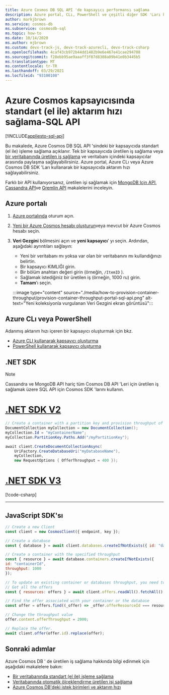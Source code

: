 ```yaml
---
title: Azure Cosmos DB SQL API 'de kapsayıcı performansı sağlama
description: Azure portal, CLı, PowerShell ve çeşitli diğer SDK 'Ları kullanarak Azure Cosmos DB SQL API 'sindeki kapsayıcı düzeyinde aktarım hızı sağlamayı öğrenin.
author: markjbrown
ms.service: cosmos-db
ms.subservice: cosmosdb-sql
ms.topic: how-to
ms.date: 10/14/2020
ms.author: mjbrown
ms.custom: devx-track-js, devx-track-azurecli, devx-track-csharp
ms.openlocfilehash: 4caf43cb972b44dd1482b9e6e467e41cae294708
ms.sourcegitcommit: f28ebb95ae9aaaff3f87d8388a09b41e0b3445b5
ms.translationtype: MT
ms.contentlocale: tr-TR
ms.lasthandoff: 03/29/2021
ms.locfileid: "93100108"
---
```

# <a name="provision-standard-manual-throughput-on-an-azure-cosmos-container---sql-api"></a>Azure Cosmos kapsayıcısında standart (el ile) aktarım hızı sağlama-SQL API
[!INCLUDE[appliesto-sql-api](includes/appliesto-sql-api.md)]

Bu makalede, Azure Cosmos DB SQL API 'sindeki bir kapsayıcıda standart (el ile) işleme sağlama açıklanır. Tek bir kapsayıcıda üretilen iş sağlama veya [bir veritabanında üretilen iş sağlama](how-to-provision-database-throughput.md) ve veritabanı içindeki kapsayıcılar arasında paylaşma sağlayabilirsiniz. Azure portal, Azure CLı veya Azure Cosmos DB SDK 'Ları kullanarak bir kapsayıcıda aktarım hızı sağlayabilirsiniz.

Farklı bir API kullanıyorsanız, üretilen işi sağlamak için [MongoDB Için API](how-to-provision-throughput-mongodb.md), [Cassandra API](how-to-provision-throughput-cassandra.md)ve [Gremlin API](how-to-provision-throughput-gremlin.md) makalelerini inceleyin.

## <a name="azure-portal"></a>Azure portalı

1. [Azure portalında](https://portal.azure.com/) oturum açın.

1. [Yeni bir Azure Cosmos hesabı oluşturun](create-sql-api-dotnet.md#create-account)veya mevcut bir Azure Cosmos hesabı seçin.

1. **Veri Gezgini** bölmesini açın ve **yeni kapsayıcı**' yı seçin. Ardından, aşağıdaki ayrıntıları sağlayın:

   * Yeni bir veritabanı mı yoksa var olan bir veritabanını mı kullandığınızı belirtin.
   * Bir kapsayıcı KIMLIĞI girin.
   * Bir bölüm anahtarı değeri girin (örneğin, `/ItemID` ).
   * Sağlamak istediğiniz bir üretilen iş (örneğin, 1000 ru) girin.
   * **Tamam**’ı seçin.

    :::image type="content" source="./media/how-to-provision-container-throughput/provision-container-throughput-portal-sql-api.png" alt-text="Yeni koleksiyonla vurgulanan Veri Gezgini ekran görüntüsü":::

## <a name="azure-cli-or-powershell"></a>Azure CLı veya PowerShell

Adanmış aktarım hızı içeren bir kapsayıcı oluşturmak için bkz.

* [Azure CLI kullanarak kapsayıcı oluşturma](manage-with-cli.md#create-a-container)
* [PowerShell kullanarak kapsayıcı oluşturma](manage-with-powershell.md#create-container)

## <a name="net-sdk"></a>.NET SDK

> [!Note]
> Cassandra ve MongoDB API hariç tüm Cosmos DB API 'Leri için üretilen iş sağlamak üzere SQL API için Cosmos SDK 'larını kullanın.

# <a name="net-sdk-v2"></a>[.NET SDK V2](#tab/dotnetv2)

```csharp
// Create a container with a partition key and provision throughput of 400 RU/s
DocumentCollection myCollection = new DocumentCollection();
myCollection.Id = "myContainerName";
myCollection.PartitionKey.Paths.Add("/myPartitionKey");

await client.CreateDocumentCollectionAsync(
    UriFactory.CreateDatabaseUri("myDatabaseName"),
    myCollection,
    new RequestOptions { OfferThroughput = 400 });
```

# <a name="net-sdk-v3"></a>[.NET SDK V3](#tab/dotnetv3)

[!code-csharp[](~/samples-cosmosdb-dotnet-v3/Microsoft.Azure.Cosmos/tests/Microsoft.Azure.Cosmos.Tests/SampleCodeForDocs/ContainerDocsSampleCode.cs?name=ContainerCreateWithThroughput)]

---

## <a name="javascript-sdk"></a>JavaScript SDK'sı

```javascript
// Create a new Client
const client = new CosmosClient({ endpoint, key });

// Create a database
const { database } = await client.databases.createIfNotExists({ id: "databaseId" });

// Create a container with the specified throughput
const { resource } = await database.containers.createIfNotExists({
id: "containerId",
throughput: 1000
});

// To update an existing container or databases throughput, you need to user the offers API
// Get all the offers
const { resources: offers } = await client.offers.readAll().fetchAll();

// Find the offer associated with your container or the database
const offer = offers.find((_offer) => _offer.offerResourceId === resource._rid);

// Change the throughput value
offer.content.offerThroughput = 2000;

// Replace the offer.
await client.offer(offer.id).replace(offer);
```

## <a name="next-steps"></a>Sonraki adımlar

Azure Cosmos DB ' de üretilen iş sağlama hakkında bilgi edinmek için aşağıdaki makalelere bakın:

* [Bir veritabanında standart (el ile) işleme sağlama](how-to-provision-database-throughput.md)
* [Veritabanında otomatik ölçeklendirme üretilen işi sağlama](how-to-provision-autoscale-throughput.md)
* [Azure Cosmos DB'deki istek birimleri ve aktarım hızı](request-units.md)
